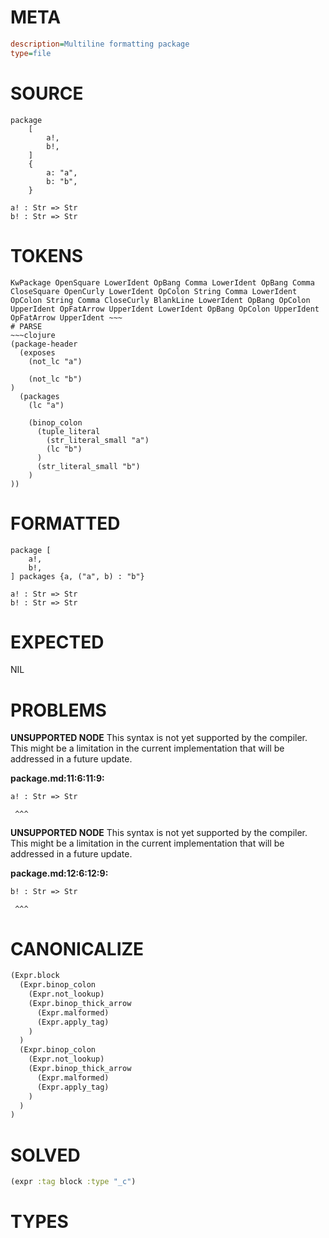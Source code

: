 # META
~~~ini
description=Multiline formatting package
type=file
~~~
# SOURCE
~~~roc
package
	[
		a!,
		b!,
	]
	{
		a: "a",
		b: "b",
	}

a! : Str => Str
b! : Str => Str
~~~
# TOKENS
~~~text
KwPackage OpenSquare LowerIdent OpBang Comma LowerIdent OpBang Comma CloseSquare OpenCurly LowerIdent OpColon String Comma LowerIdent OpColon String Comma CloseCurly BlankLine LowerIdent OpBang OpColon UpperIdent OpFatArrow UpperIdent LowerIdent OpBang OpColon UpperIdent OpFatArrow UpperIdent ~~~
# PARSE
~~~clojure
(package-header
  (exposes
    (not_lc "a")

    (not_lc "b")
)
  (packages
    (lc "a")

    (binop_colon
      (tuple_literal
        (str_literal_small "a")
        (lc "b")
      )
      (str_literal_small "b")
    )
))
~~~
# FORMATTED
~~~roc
package [
	a!,
	b!,
] packages {a, ("a", b) : "b"}

a! : Str => Str
b! : Str => Str
~~~
# EXPECTED
NIL
# PROBLEMS
**UNSUPPORTED NODE**
This syntax is not yet supported by the compiler.
This might be a limitation in the current implementation that will be addressed in a future update.

**package.md:11:6:11:9:**
```roc
a! : Str => Str
```
     ^^^


**UNSUPPORTED NODE**
This syntax is not yet supported by the compiler.
This might be a limitation in the current implementation that will be addressed in a future update.

**package.md:12:6:12:9:**
```roc
b! : Str => Str
```
     ^^^


# CANONICALIZE
~~~clojure
(Expr.block
  (Expr.binop_colon
    (Expr.not_lookup)
    (Expr.binop_thick_arrow
      (Expr.malformed)
      (Expr.apply_tag)
    )
  )
  (Expr.binop_colon
    (Expr.not_lookup)
    (Expr.binop_thick_arrow
      (Expr.malformed)
      (Expr.apply_tag)
    )
  )
)
~~~
# SOLVED
~~~clojure
(expr :tag block :type "_c")
~~~
# TYPES
~~~roc
~~~
